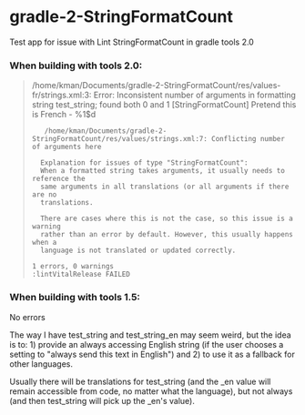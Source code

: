 # gradle-2-StringFormatCount
Test app for issue with Lint StringFormatCount in gradle tools 2.0

### When building with tools 2.0:

> /home/kman/Documents/gradle-2-StringFormatCount/res/values-fr/strings.xml:3: Error: Inconsistent number of arguments in formatting string test_string; found both 0 and 1 [StringFormatCount]
>  <string name="test_string">Pretend this is French - %1$d</string>
>  ~~~~~~~~~~~~~~~~~~~~~~~~~~~~~~~~~~~~~~~~~~~~~~~~~~~~~~~~~~~~~~~~~
>     /home/kman/Documents/gradle-2-StringFormatCount/res/values/strings.xml:7: Conflicting number of arguments here
> 
>    Explanation for issues of type "StringFormatCount":
>    When a formatted string takes arguments, it usually needs to reference the
>    same arguments in all translations (or all arguments if there are no
>    translations.
> 
>    There are cases where this is not the case, so this issue is a warning
>    rather than an error by default. However, this usually happens when a
>    language is not translated or updated correctly.
> 
> 1 errors, 0 warnings
> :lintVitalRelease FAILED

### When building with tools 1.5:

No errors

The way I have test_string and test_string_en may seem weird, but the idea is to: 1) provide an always accessing English string (if the user chooses a setting to "always send this text in English") and 2) to use it as a fallback for other languages.

Usually there will be translations for test_string (and the _en value will remain accessible from code, no matter what the language), but not always (and then test_string will pick up the _en's value).
